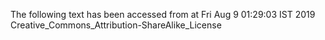 The following text has been accessed from at Fri Aug 9 01:29:03 IST 2019
Creative_Commons_Attribution-ShareAlike_License
